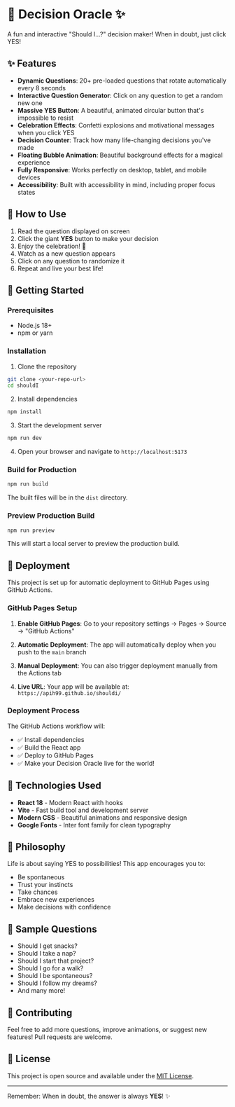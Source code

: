 # 🤔 Decision Oracle ✨

A fun and interactive "Should I...?" decision maker! When in doubt, just click YES!

## ✨ Features

- **Dynamic Questions**: 20+ pre-loaded questions that rotate automatically every 8 seconds
- **Interactive Question Generator**: Click on any question to get a random new one
- **Massive YES Button**: A beautiful, animated circular button that's impossible to resist
- **Celebration Effects**: Confetti explosions and motivational messages when you click YES
- **Decision Counter**: Track how many life-changing decisions you've made
- **Floating Bubble Animation**: Beautiful background effects for a magical experience
- **Fully Responsive**: Works perfectly on desktop, tablet, and mobile devices
- **Accessibility**: Built with accessibility in mind, including proper focus states

## 🎯 How to Use

1. Read the question displayed on screen
2. Click the giant **YES** button to make your decision
3. Enjoy the celebration! 🎉
4. Watch as a new question appears
5. Click on any question to randomize it
6. Repeat and live your best life!

## 🚀 Getting Started

### Prerequisites

- Node.js 18+ 
- npm or yarn

### Installation

1. Clone the repository
```bash
git clone <your-repo-url>
cd shouldI
```

2. Install dependencies
```bash
npm install
```

3. Start the development server
```bash
npm run dev
```

4. Open your browser and navigate to `http://localhost:5173`

### Build for Production

```bash
npm run build
```

The built files will be in the `dist` directory.

### Preview Production Build

```bash
npm run preview
```

This will start a local server to preview the production build.

## 🚀 Deployment

This project is set up for automatic deployment to GitHub Pages using GitHub Actions.

### GitHub Pages Setup

1. **Enable GitHub Pages**: Go to your repository settings → Pages → Source → "GitHub Actions"

2. **Automatic Deployment**: The app will automatically deploy when you push to the `main` branch

3. **Manual Deployment**: You can also trigger deployment manually from the Actions tab

4. **Live URL**: Your app will be available at: `https://apih99.github.io/shouldi/`

### Deployment Process

The GitHub Actions workflow will:
- ✅ Install dependencies
- ✅ Build the React app
- ✅ Deploy to GitHub Pages
- ✅ Make your Decision Oracle live for the world!

## 🎨 Technologies Used

- **React 18** - Modern React with hooks
- **Vite** - Fast build tool and development server
- **Modern CSS** - Beautiful animations and responsive design
- **Google Fonts** - Inter font family for clean typography

## 🌟 Philosophy

Life is about saying YES to possibilities! This app encourages you to:
- Be spontaneous
- Trust your instincts
- Take chances
- Embrace new experiences
- Make decisions with confidence

## 🎪 Sample Questions

- Should I get snacks?
- Should I take a nap?
- Should I start that project?
- Should I go for a walk?
- Should I be spontaneous?
- Should I follow my dreams?
- And many more!

## 🤝 Contributing

Feel free to add more questions, improve animations, or suggest new features! Pull requests are welcome.

## 📝 License

This project is open source and available under the [MIT License](LICENSE).

---

Remember: When in doubt, the answer is always **YES**! ✨
